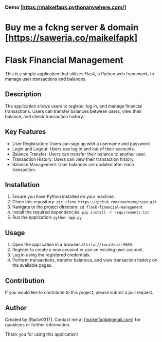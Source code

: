 ### Demo [https://maikelfapk.pythonanywhere.com/]
# Buy me a fckng server & domain [https://saweria.co/maikelfapk]
# Flask Financial Management

This is a simple application that utilizes Flask, a Python web framework, to manage user transactions and balances.

## Description

The application allows users to register, log in, and manage financial transactions. Users can transfer balances between users, view their balance, and check transaction history.

## Key Features

- User Registration: Users can sign up with a username and password.
- Login and Logout: Users can log in and out of their accounts.
- Balance Transfer: Users can transfer their balance to another user.
- Transaction History: Users can view their transaction history.
- Balance Management: User balances are updated after each transaction.

## Installation

1. Ensure you have Python installed on your machine.
2. Clone this repository: `git clone https://github.com/username/repo.git`
3. Navigate to the project directory: `cd flask-financial-management`
4. Install the required dependencies: `pip install -r requirements.txt`
5. Run the application: `python app.py`

## Usage

1. Open the application in a browser at `http://localhost:5000`.
2. Register to create a new account or use an existing user account.
3. Log in using the registered credentials.
4. Perform transactions, transfer balances, and view transaction history on the available pages.

## Contribution

If you would like to contribute to this project, please submit a pull request.


## Author

Created by [Radiv0317]. Contact me at [maikelfapk@gmail.com] for questions or further information.

Thank you for using this application!
